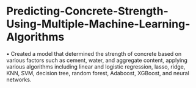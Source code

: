 # Predicting-Concrete-Strength-Using-Multiple-Machine-Learning-Algorithms
• Created a model that determined the strength of concrete based on various factors such as cement, water, and aggregate content, applying various algorithms including linear and logistic regression, lasso, ridge, KNN, SVM, decision tree, random forest, Adaboost, XGBoost, and neural networks.
